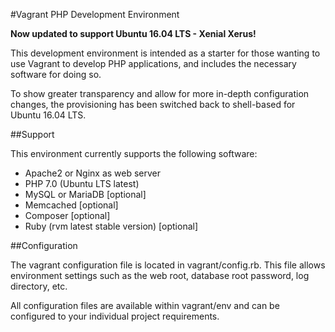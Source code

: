 #Vagrant PHP Development Environment

**Now updated to support Ubuntu 16.04 LTS - Xenial Xerus!**

This development environment is intended as a starter for those wanting to use
Vagrant to develop PHP applications, and includes the necessary software for
doing so.

To show greater transparency and allow for more in-depth configuration changes,
the provisioning has been switched back to shell-based for Ubuntu 16.04 LTS.

##Support

This environment currently supports the following software:
* Apache2 or Nginx as web server
* PHP 7.0 (Ubuntu LTS latest)
* MySQL or MariaDB [optional]
* Memcached [optional]
* Composer [optional]
* Ruby (rvm latest stable version) [optional]

##Configuration

The vagrant configuration file is located in vagrant/config.rb. This file allows
environment settings such as the web root, database root password, log directory,
etc.

All configuration files are available within vagrant/env and can be configured
to your individual project requirements.
